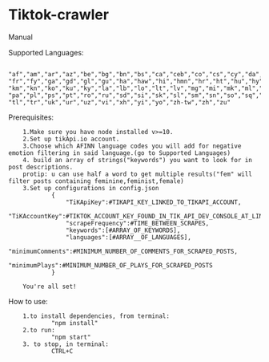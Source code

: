 ﻿# Tiktok-crawler
Manual

Supported Languages:

        "af","am","ar","az","be","bg","bn","bs","ca","ceb","co","cs","cy","da","de","el","en","eo","es","et","eu","fa","fi", "fr","fy","ga","gd","gl","gu","ha","haw","hi","hmn","hr","ht","hu","hy","id","ig","is","it","iw","ja","jw","ka","kk", "km","kn","ko","ku","ky","la","lb","lo","lt","lv","mg","mi","mk","ml","mn","mr","ms","mt","my","ne","nl","no","ny", "pa","pl","ps","pt","ro","ru","sd","si","sk","sl","sm","sn","so","sq","sr","st","su","sv","sw","ta","te","tg","th", "tl","tr","uk","ur","uz","vi","xh","yi","yo","zh-tw","zh","zu"

Prerequisites: 

        1.Make sure you have node installed v>=10.
        2.Set up tikApi.io account.
        3.Choose which AFINN language codes you will add for negative emotion filtering in said language.(go to Supported Languages)
        4. build an array of strings("keywords") you want to look for in post descriptions. 
        protip: u can use half a word to get multiple results("fem" will filter posts containing feminine,feminist,female)
        3.Set up configurations in config.json
                {
                    "TiKApiKey":#TIKAPI_KEY_LINKED_TO_TIKAPI_ACCOUNT,
                    "TiKAccountKey":#TIKTOK_ACCOUNT_KEY_FOUND_IN_TIK_API_DEV_CONSOLE_AT_LINKED_ACCOUNTS,
                    "scrapeFrequency":#TIME_BETWEEN_SCRAPES,
                    "keywords":[#ARRAY_OF_KEYWORDS],
                    "languages":[#ARRAY__OF_LANGUAGES],
                    "minimumComments":#MINIMUM_NUMBER_OF_COMMENTS_FOR_SCRAPED_POSTS,
                    "minimumPlays":#MINIMUM_NUMBER_OF_PLAYS_FOR_SCRAPED_POSTS
                }
        
        You're all set!

How to use:

        1.to install dependencies, from terminal:
                "npm install"
        2.to run:
                "npm start"
        3. to stop, in terminal:
                CTRL+C
 
